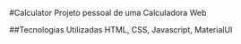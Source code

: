 #Calculator
Projeto pessoal de uma Calculadora Web

##Tecnologias Utilizadas
HTML, CSS, Javascript, MaterialUI
